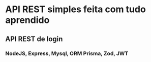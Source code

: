 # API REST simples feita com tudo aprendido

## API REST de login

### NodeJS, Express, Mysql, ORM Prisma, Zod, JWT